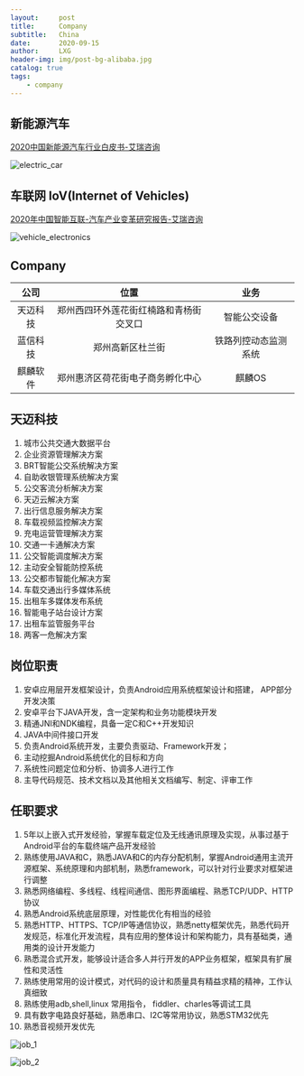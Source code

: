 ```yaml
---
layout:     post
title:      Company
subtitle:   China
date:       2020-09-15
author:     LXG
header-img: img/post-bg-alibaba.jpg
catalog: true
tags:
    - company
---
```


## 新能源汽车

[2020中国新能源汽车行业白皮书-艾瑞咨询](https://www.iresearch.com.cn/Detail/report?id=3713&isfree=0)

![electric_car](/images/car/electric_car.jpg)

## 车联网 IoV(Internet of Vehicles)

[2020年中国智能互联-汽车产业变革研究报告-艾瑞咨询](https://www.iresearch.com.cn/Detail/report?id=3696&isfree=0)

![vehicle_electronics](/images/car/vehicle_electronics.jpg)


## Company

| 公司 | 位置 | 业务 |
| :---: | :----: | :----: |
| 天迈科技 | 郑州西四环外莲花街红楠路和青杨街交叉口 | 智能公交设备 |
| 蓝信科技 | 郑州高新区杜兰街 | 铁路列控动态监测系统 |
| 麒麟软件 | 郑州惠济区荷花街电子商务孵化中心 | 麒麟OS |


## 天迈科技

1. 城市公共交通大数据平台
2. 企业资源管理解决方案
3. BRT智能公交系统解决方案
4. 自助收银管理系统解决方案
5. 公交客流分析解决方案
6. 天迈云解决方案
7. 出行信息服务解决方案
8. 车载视频监控解决方案
9. 充电运营管理解决方案
10. 交通一卡通解决方案
11. 公交智能调度解决方案
12. 主动安全智能防控系统
13. 公交都市智能化解决方案
14. 车载交通出行多媒体系统
15. 出租车多媒体发布系统
16. 智能电子站台设计方案
17. 出租车监管服务平台
18. 两客一危解决方案

## 岗位职责

1. 安卓应用层开发框架设计，负责Android应用系统框架设计和搭建， APP部分开发决策
2. 安卓平台下JAVA开发，含一定架构和业务功能模块开发
3. 精通JNI和NDK编程，具备一定C和C++开发知识
4. JAVA中间件接口开发
5. 负责Android系统开发，主要负责驱动、Framework开发；
6. 主动挖掘Android系统优化的目标和方向
7. 系统性问题定位和分析、协调多人进行工作
8. 主导代码规范、技术文档以及其他相关文档编写、制定、评审工作

## 任职要求

1. 5年以上嵌入式开发经验，掌握车载定位及无线通讯原理及实现，从事过基于Android平台的车载终端产品开发经验
2. 熟练使用JAVA和C，熟悉JAVA和C的内存分配机制，掌握Android通用主流开源框架、系统原理和内部机制，熟悉framework，可以针对行业要求对框架进行调整
3. 熟悉网络编程、多线程、线程间通信、图形界面编程、熟悉TCP/UDP、HTTP协议
4. 熟悉Android系统底层原理，对性能优化有相当的经验
5. 熟悉HTTP、HTTPS、TCP/IP等通信协议，熟悉netty框架优先，熟悉代码开发规范，标准化开发流程，具有应用的整体设计和架构能力，具有基础类，通用类的设计开发能力
6. 熟悉混合式开发，能够设计适合多人并行开发的APP业务框架，框架具有扩展性和灵活性
7. 熟练使用常用的设计模式，对代码的设计和质量具有精益求精的精神，工作认真细致
8. 熟练使用adb,shell,linux 常用指令， fiddler、charles等调试工具
9. 具有数字电路良好基础，熟悉串口、I2C等常用协议，熟悉STM32优先
10. 熟悉音视频开发优先

![job_1](/images/company/job_1.jpg)

![job_2](/images/company/job_2.jpg)



































